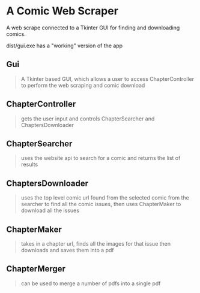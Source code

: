 # A Comic Web Scraper

A web scrape connected to a Tkinter GUI for finding and downloading comics.

dist/gui.exe has a "working" version of the app

## Gui
> A Tkinter based GUI, which allows a user to access ChapterController to perform the web scraping and comic download

## ChapterController
> gets the user input and controls ChapterSearcher and ChaptersDownloader

## ChapterSearcher
> uses the website api to search for a comic and returns the list of results

## ChaptersDownloader
> uses the top level comic url found from the selected comic from the searcher to find all the comic issues, then uses ChapterMaker to download all the issues

## ChapterMaker
> takes in a chapter url, finds all the images for that issue then downloads and saves them into a pdf

## ChapterMerger
> can be used to merge a number of pdfs into a single pdf